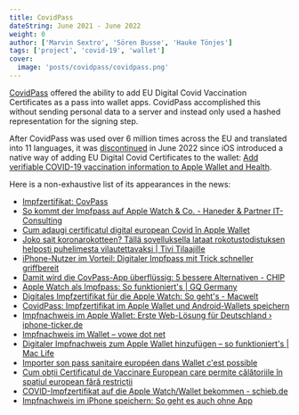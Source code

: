 ```yaml
---
title: CovidPass
dateString: June 2021 - June 2022
weight: 0
author: ['Marvin Sextro', 'Sören Busse', 'Hauke Tönjes']
tags: ['project', 'covid-19', 'wallet']
cover:
  image: 'posts/covidpass/covidpass.png'
---
```


[CovidPass](https://github.com/covidpass-org/covidpass) offered the ability to add EU Digital Covid Vaccination Certificates as a pass into wallet apps. CovidPass accomplished this without sending personal data to a server and instead only used a hashed representation for the signing step.

After CovidPass was used over 6 million times across the EU and translated into 11 languages, it was [discontinued](https://covidpass.marvinsextro.de) in June 2022 since iOS introduced a native way of adding EU Digital Covid Certificates to the wallet: [Add verifiable COVID-19 vaccination information to Apple Wallet and Health](https://support.apple.com/en-us/HT212752).

Here is a non-exhaustive list of its appearances in the news:

* [Impfzertifikat: CovPass](https://www.appgefahren.de/covpass-corona-warn-app-oder-doch-im-wallet-303745.html)
* [So kommt der Impfpass auf Apple Watch & Co. - Haneder & Partner IT-Consulting](https://haneder.de/2021/07/so-kommt-der-impfpass-auf-apple-watch-co/)
* [Cum adaugi certificatul digital european Covid în Apple Wallet](https://start-up.ro/cum-adaugi-certificatul-digital-european-covid-in-apple-wallet/)
* [Joko sait koronarokotteen? Tällä sovelluksella lataat rokotustodistuksen helposti puhelimesta vilautettavaksi | Tivi Tilaajille](https://www.tivi.fi/uutiset/joko-sait-koronarokotteen-talla-sovelluksella-lataat-rokotustodistuksen-helposti-puhelimesta-vilautettavaksi/e897041e-260b-475e-b9b6-f5a78c626ad3)
* [iPhone-Nutzer im Vorteil: Digitaler Impfpass mit Trick schneller griffbereit](https://www.giga.de/news/iphone-nutzer-lieben-diesen-trick-digitaler-impfpass-schneller-zur-hand/)
* [Damit wird die CovPass-App überflüssig: 5 bessere Alternativen - CHIP](https://www.chip.de/news/Digitaler-Impfpass-Diese-Tricks-sollten-Sie-kennen_183679525.html)
* [Apple Watch als Impfpass: So funktioniert's | GQ Germany](https://www.gq-magazin.de/technik/artikel/apple-watch-als-impfpass-digitaler-nachweis-auf-smartwatch-anleitung)
* [Digitales Impfzertifikat für die Apple Watch: So geht's - Macwelt](https://www.macwelt.de/news/Digitales-Impfzertifikat-fuer-die-Apple-Watch-So-geht-s-11053996.html)
* [CovidPass: Impfzertifikat im Apple Wallet und Android-Wallets speichern](https://www.mobiflip.de/shortnews/covidpass-impfzertifikat-apple-wallet-android/)
* [Impfnachweis im Apple Wallet: Erste Web-Lösung für Deutschland › iphone-ticker.de](https://www.iphone-ticker.de/impfnachweis-im-apple-wallet-erste-web-loesung-fuer-deutschland-176320/)
* [Impfnachweis im Wallet – vowe dot net](https://vowe.net/2021/06/29/impfnachweis-im-wallet/)
* [Digitaler Impfnachweis zum Apple Wallet hinzufügen – so funktioniert's | Mac Life](https://www.maclife.de/ratgeber/digitaler-impfnachweis-apple-wallet-klappts-ohne-app-mac-life-100119430.html)
* [Importer son pass sanitaire européen dans Wallet c'est possible](https://www.igen.fr/iphone/2021/06/importer-son-pass-sanitaire-europeen-dans-wallet-cest-possible-mais-pas-forcement-prudent-123557)
* [Cum obții Certificatul de Vaccinare European care permite călătoriile în spațiul european fără restricții](https://www.go4it.ro/content/internet/cum-obtii-certificatul-de-vaccinare-european-care-permite-calatoriile-in-spatiul-european-fara-restrictii-19175660/)
* [COVID-Impfzertifikat auf die Apple Watch/Wallet bekommen - schieb.de](https://www.schieb.de/775352/covid-impfzertifikat-auf-die-apple-watchwallet-bekommen)
* [Impfnachweis im iPhone speichern: So geht es auch ohne App](https://www.inside-digital.de/ratgeber/corona-impfbescheinigung-im-apple-wallet-speichern-so-gehts)
